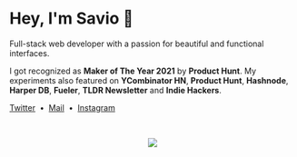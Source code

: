# Hey, I'm Savio 👋

Full-stack web developer with a passion for beautiful and functional interfaces.

I got recognized as **Maker of The Year 2021** by **Product Hunt**. My experiments also featured on **YCombinator HN**, **Product Hunt**, **Hashnode**, **Harper DB**, **Fueler**, **TLDR Newsletter** and **Indie Hackers**.

[Twitter](http://twitter.com/saviomartin7)&nbsp;&nbsp;•&nbsp;&nbsp;[Mail](mailto:saviomartin2007@gmail.com)&nbsp;&nbsp;•&nbsp;&nbsp;[Instagram](http://instagram.com/saviomartin7)

<br>

<p align='center'><img src='https://visitor-badge.laobi.icu/badge?page_id=saviomartin&left_color=blue&left_text=Total%20Visitors&right_color=#0096c7'></p>
